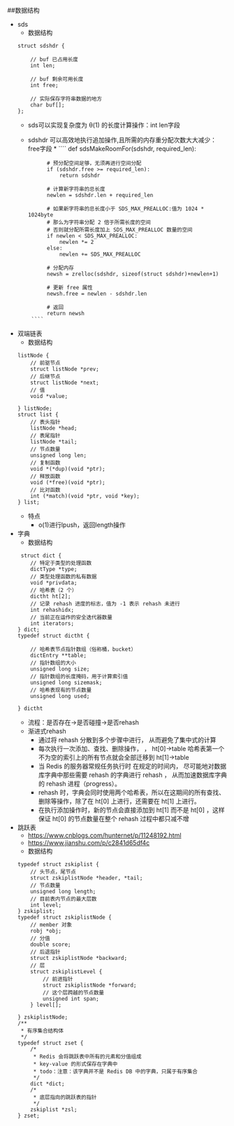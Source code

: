 ##数据结构
* sds
    * 数据结构
    ````
    struct sdshdr {
    
        // buf 已占用长度
        int len;
    
        // buf 剩余可用长度
        int free;
    
        // 实际保存字符串数据的地方
        char buf[];
    };
    ````
    * sds可以实现复杂度为 θ(1) 的长度计算操作：int len字段
    * sdshdr 可以高效地执行追加操作,且所需的内存重分配次数大大减少：free字段
        *
            ````
            def sdsMakeRoomFor(sdshdr, required_len):
            
                # 预分配空间足够，无须再进行空间分配
                if (sdshdr.free >= required_len):
                    return sdshdr
            
                # 计算新字符串的总长度
                newlen = sdshdr.len + required_len
            
                # 如果新字符串的总长度小于 SDS_MAX_PREALLOC:值为 1024 * 1024byte 
                # 那么为字符串分配 2 倍于所需长度的空间
                # 否则就分配所需长度加上 SDS_MAX_PREALLOC 数量的空间
                if newlen < SDS_MAX_PREALLOC:
                    newlen *= 2
                else:
                    newlen += SDS_MAX_PREALLOC
            
                # 分配内存
                newsh = zrelloc(sdshdr, sizeof(struct sdshdr)+newlen+1)
            
                # 更新 free 属性
                newsh.free = newlen - sdshdr.len
            
                # 返回
                return newsh
           ````
* 双端链表
    * 数据结构
    ````
    listNode {
        // 前驱节点
        struct listNode *prev;
        // 后继节点
        struct listNode *next;  
        // 值
        void *value;
    
    } listNode;
    struct list { 
        // 表头指针
        listNode *head;
        // 表尾指针
        listNode *tail;    
        // 节点数量
        unsigned long len;
        // 复制函数
        void *(*dup)(void *ptr);
        // 释放函数
        void (*free)(void *ptr);
        // 比对函数
        int (*match)(void *ptr, void *key);
    } list;
    ````
   * 特点
        * o(1)进行lpush，返回length操作
* 字典
    * 数据结构
    ````
     struct dict {
        // 特定于类型的处理函数
        dictType *type;
        // 类型处理函数的私有数据
        void *privdata;
        // 哈希表（2 个）
        dictht ht[2];
        // 记录 rehash 进度的标志，值为 -1 表示 rehash 未进行
        int rehashidx;
        // 当前正在运作的安全迭代器数量
        int iterators;
    } dict;
    typedef struct dictht {
    
        // 哈希表节点指针数组（俗称桶，bucket）
        dictEntry **table;
        // 指针数组的大小
        unsigned long size;
        // 指针数组的长度掩码，用于计算索引值
        unsigned long sizemask;
        // 哈希表现有的节点数量
        unsigned long used;
    
    } dictht
    ````
    * 流程：是否存在->是否碰撞->是否rehash
    * 渐进式rehash
        * 通过将 rehash 分散到多个步骤中进行， 从而避免了集中式的计算
        * 每次执行一次添加、查找、删除操作， ， ht[0]->table 哈希表第一个不为空的索引上的所有节点就会全部迁移到 ht[1]->table
        * 当 Redis 的服务器常规任务执行时 在规定的时间内， 尽可能地对数据库字典中那些需要 rehash 的字典进行 rehash ， 从而加速数据库字典的 rehash 进程（progress）。
        * rehash 时，字典会同时使用两个哈希表，所以在这期间的所有查找、删除等操作，除了在 ht[0] 上进行，还需要在 ht[1] 上进行。
        * 在执行添加操作时，新的节点会直接添加到 ht[1] 而不是 ht[0] ，这样保证 ht[0] 的节点数量在整个 rehash 过程中都只减不增
 * 跳跃表
    * https://www.cnblogs.com/hunternet/p/11248192.html
    * https://www.jianshu.com/p/c2841d65df4c
    * 数据结构
    ````
    typedef struct zskiplist {
        // 头节点，尾节点
        struct zskiplistNode *header, *tail;
        // 节点数量
        unsigned long length;
        // 目前表内节点的最大层数
        int level;
    } zskiplist;
    typedef struct zskiplistNode {
        // member 对象
        robj *obj;  
        // 分值
        double score; 
        // 后退指针
        struct zskiplistNode *backward;   
        // 层
        struct zskiplistLevel {    
            // 前进指针
            struct zskiplistNode *forward;   
            // 这个层跨越的节点数量
            unsigned int span;   
        } level[];
    
    } zskiplistNode;
    /**
     * 有序集合结构体
     */
    typedef struct zset {
        /*
         * Redis 会将跳跃表中所有的元素和分值组成 
         * key-value 的形式保存在字典中
         * todo：注意：该字典并不是 Redis DB 中的字典，只属于有序集合
         */
        dict *dict;
        /*
         * 底层指向的跳跃表的指针
         */
        zskiplist *zsl;
    } zset;
    ````       